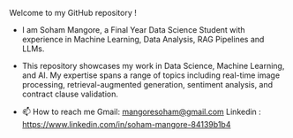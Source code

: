 Welcome to my GitHub repository ! 
- I am Soham Mangore, a Final Year Data Science Student with experience in Machine Learning, Data Analysis, RAG Pipelines and LLMs.
- This repository showcases my work in Data Science, Machine Learning, and AI. My expertise spans a range of topics including real-time image processing, retrieval-augmented generation, sentiment analysis, and contract clause validation.

- 📫 How to reach me Gmail: mangoresoham@gmail.com Linkedin : https://www.linkedin.com/in/soham-mangore-84139b1b4

<!---
mangoresoham/mangoresoham is a ✨ special ✨ repository because its `README.md` (this file) appears on your GitHub profile.
You can click the Preview link to take a look at your changes.
--->
